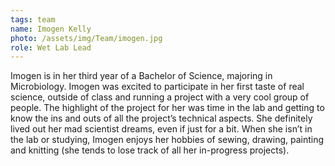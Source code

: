 ```yaml
---
tags: team
name: Imogen Kelly
photo: /assets/img/Team/imogen.jpg
role: Wet Lab Lead
---
```

Imogen is in her third year of a Bachelor of Science, majoring in Microbiology. Imogen was
excited to participate in her first taste of real science, outside of class and running a project with
a very cool group of people. The highlight of the project for her was time in the lab and getting to
know the ins and outs of all the project’s technical aspects. She definitely lived out her mad
scientist dreams, even if just for a bit. When she isn’t in the lab or studying, Imogen enjoys her
hobbies of sewing, drawing, painting and knitting (she tends to lose track of all her in-progress
projects).